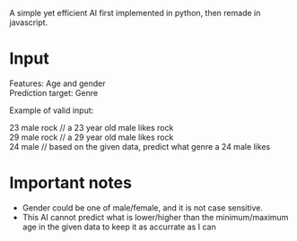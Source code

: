 A simple yet efficient AI first implemented in python, then remade in javascript.

# Input

Features: Age and gender  
Prediction target: Genre  

Example of valid input:

23 male rock // a 23 year old male likes rock  
29 male rock // a 29 year old male likes rock  
24 male // based on the given data, predict what genre a 24 male likes

# Important notes

- Gender could be one of male/female, and it is not case sensitive.
- This AI cannot predict what is lower/higher than the minimum/maximum age in the given data to keep it as accurrate as I can
